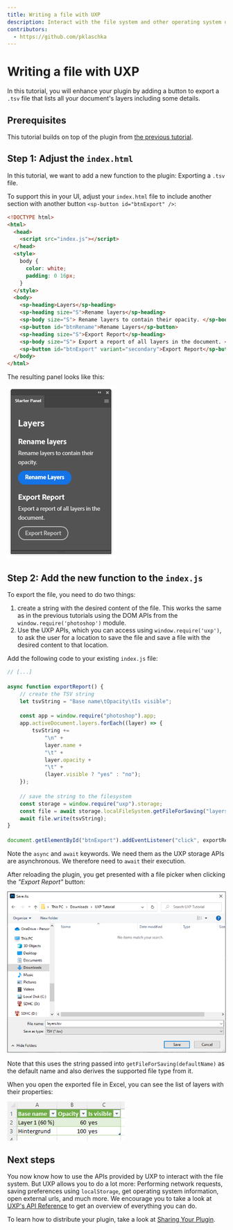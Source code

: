 ```yaml
---
title: Writing a file with UXP
description: Interact with the file system and other operating system operations using the UXP APIs in your Photoshop plugin
contributors:
  - https://github.com/pklaschka
---
```


# Writing a file with UXP

In this tutorial, you will enhance your plugin by adding a button to export a `.tsv` file that lists all your document's
layers including some details.

## Prerequisites

This tutorial builds on top of the plugin from [the previous tutorial](../editing-the-document/index.md).

## Step 1: Adjust the `index.html`

In this tutorial, we want to add a new function to the plugin: Exporting a `.tsv` file.

To support this in your UI, adjust your `index.html` file to include another section with another button `<sp-button id="btnExport" />`:

```html
<!DOCTYPE html>
<html>
  <head>
    <script src="index.js"></script>
  </head>
  <style>
    body {
      color: white;
      padding: 0 16px;
    }
  </style>
  <body>
    <sp-heading>Layers</sp-heading>
    <sp-heading size="S">Rename layers</sp-heading>
    <sp-body size="S"> Rename layers to contain their opacity. </sp-body>
    <sp-button id="btnRename">Rename Layers</sp-button>
    <sp-heading size="S">Export Report</sp-heading>
    <sp-body size="S"> Export a report of all layers in the document. </sp-body>
    <sp-button id="btnExport" variant="secondary">Export Report</sp-button>
  </body>
</html>
```

The resulting panel looks like this:

![Photoshop panel with two buttons: "Rename Layers" and "Export Report"](panel.png)

## Step 2: Add the new function to the `index.js`

To export the file, you need to do two things:

1. create a string with the desired content of the file. This works the same as in the previous tutorials using the DOM APIs from the `window.require('photoshop')` module.
2. Use the UXP APIs, which you can access using `window.require('uxp')`, to ask the user for a location to save the file and save a file with the desired content to that location.

Add the following code to your existing `index.js` file:

```js
// [...]

async function exportReport() {
    // create the TSV string
    let tsvString = "Base name\tOpacity\tIs visible";

    const app = window.require("photoshop").app;
    app.activeDocument.layers.forEach((layer) => {
        tsvString +=
            "\n" +
            layer.name +
            "\t" +
            layer.opacity +
            "\t" +
            (layer.visible ? "yes" : "no");
    });

    // save the string to the filesystem
    const storage = window.require("uxp").storage;
    const file = await storage.localFileSystem.getFileForSaving("layers.tsv");
    await file.write(tsvString);
}

document.getElementById("btnExport").addEventListener("click", exportReport);
```

Note the `async` and `await` keywords. We need them as the UXP storage APIs are asynchronous. We therefore need
to `await` their execution.

After reloading the plugin, you get presented with a file picker when clicking the _"Export Report"_ button:

![A native Windows 10 file saving dialog with a file type "TSV" and a pre-selected name "layers.tsv"](save-file-dialog.png)

Note that this uses the string passed into `getFileForSaving(defaultName)` as the default name and also derives the supported file type from it.

When you open the exported file in Excel, you can see the list of layers with their properties:

![Excel table with the columns "Base name", "Opacity", and "Is visible" and the layers as rows](excel-tsv-preview.png)

## Next steps

You now know how to use the APIs provided by UXP to interact with the file system. But UXP allows you to do a lot more: Performing network requests, saving preferences using `localStorage`, get operating system information, open external urls, and much more. We encourage you to take a look at [UXP's API Reference](/src/pages/uxp-ref/reference-js/index.md) to get an overview of everything you can do.

To learn how to distribute your plugin, take a look at [Sharing Your Plugin](/src/pages/guides/distribution/index.md).
